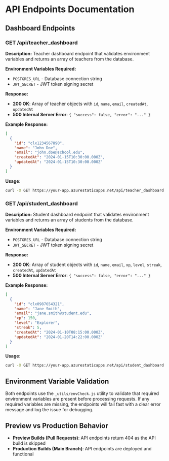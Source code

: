 # API Endpoints Documentation

## Dashboard Endpoints

### GET /api/teacher_dashboard

**Description:** Teacher dashboard endpoint that validates environment variables and returns an array of teachers from the database.

**Environment Variables Required:**
- `POSTGRES_URL` - Database connection string
- `JWT_SECRET` - JWT token signing secret

**Response:**
- **200 OK**: Array of teacher objects with `id`, `name`, `email`, `createdAt`, `updatedAt`
- **500 Internal Server Error**: `{ "success": false, "error": "..." }`

**Example Response:**
```json
[
  {
    "id": "clx1234567890",
    "name": "John Doe",
    "email": "john.doe@school.edu",
    "createdAt": "2024-01-15T10:30:00.000Z",
    "updatedAt": "2024-01-15T10:30:00.000Z"
  }
]
```

**Usage:**
```bash
curl -X GET https://your-app.azurestaticapps.net/api/teacher_dashboard
```

### GET /api/student_dashboard

**Description:** Student dashboard endpoint that validates environment variables and returns an array of students from the database.

**Environment Variables Required:**
- `POSTGRES_URL` - Database connection string
- `JWT_SECRET` - JWT token signing secret

**Response:**
- **200 OK**: Array of student objects with `id`, `name`, `email`, `xp`, `level`, `streak`, `createdAt`, `updatedAt`
- **500 Internal Server Error**: `{ "success": false, "error": "..." }`

**Example Response:**
```json
[
  {
    "id": "clx0987654321",
    "name": "Jane Smith",
    "email": "jane.smith@student.edu",
    "xp": 150,
    "level": "Explorer",
    "streak": 5,
    "createdAt": "2024-01-10T08:15:00.000Z",
    "updatedAt": "2024-01-20T14:22:00.000Z"
  }
]
```

**Usage:**
```bash
curl -X GET https://your-app.azurestaticapps.net/api/student_dashboard
```

## Environment Variable Validation

Both endpoints use the `_utils/envCheck.js` utility to validate that required environment variables are present before processing requests. If any required variables are missing, the endpoints will fail fast with a clear error message and log the issue for debugging.

## Preview vs Production Behavior

- **Preview Builds (Pull Requests)**: API endpoints return 404 as the API build is skipped
- **Production Builds (Main Branch)**: API endpoints are deployed and functional
